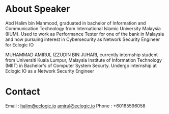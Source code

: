 # About Speaker

Abd Halim bin Mahmood, graduated in bachelor of Information and Communication Technology from International Islamic University Malaysia (IIUM). 
Used to work as Performance Tester for one of the bank in Malaysia and 
now pursuing interest in Cybersecurity as Network Security Engineer for Eclogic IO

MUHAMMAD AMIRUL IZZUDIN BIN JUHARI, currently internship student from Universiti Kuala Lumpur, Malaysia Institute of Information Technology (MIIT) 
in Bachelor's of Computer System Securty. Undergo internship at Eclogic IO as a Network Security Engineer

# Contact
Email : halim@eclogic.io amirul@eclogic.io
Phone : +60165596058 
